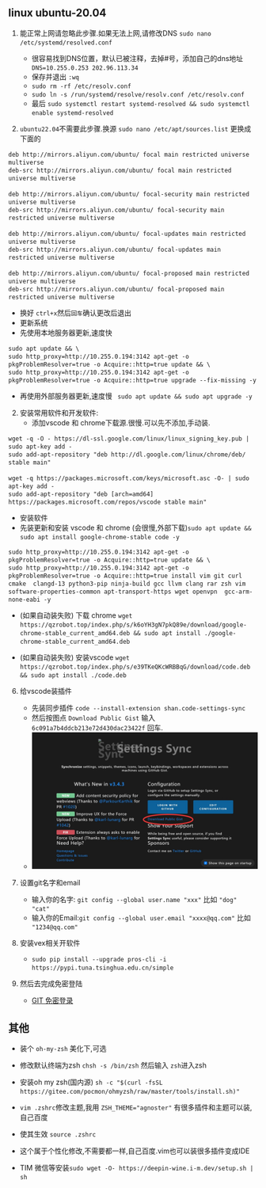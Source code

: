 ## linux ubuntu-20.04
1. 能正常上网请忽略此步骤.如果无法上网,请修改DNS `sudo nano /etc/systemd/resolved.conf`
   - 很容易找到DNS位置，默认已被注释，去掉#号，添加自己的dns地址  `DNS=10.255.0.253 202.96.113.34` 
   - 保存并退出 `:wq` 
   - `sudo rm -rf /etc/resolv.conf`
   - `sudo ln -s /run/systemd/resolve/resolv.conf /etc/resolv.conf`
   - 最后 `sudo systemctl restart systemd-resolved && sudo systemctl enable systemd-resolved`


2. `ubuntu22.04`不需要此步骤.换源 `sudo nano /etc/apt/sources.list` 更换成下面的
```
deb http://mirrors.aliyun.com/ubuntu/ focal main restricted universe multiverse
deb-src http://mirrors.aliyun.com/ubuntu/ focal main restricted universe multiverse

deb http://mirrors.aliyun.com/ubuntu/ focal-security main restricted universe multiverse
deb-src http://mirrors.aliyun.com/ubuntu/ focal-security main restricted universe multiverse

deb http://mirrors.aliyun.com/ubuntu/ focal-updates main restricted universe multiverse
deb-src http://mirrors.aliyun.com/ubuntu/ focal-updates main restricted universe multiverse

deb http://mirrors.aliyun.com/ubuntu/ focal-proposed main restricted universe multiverse
deb-src http://mirrors.aliyun.com/ubuntu/ focal-proposed main restricted universe multiverse
```
- 换好 `ctrl+x`然后`回车`确认更改后退出
- 更新系统
- 先使用本地服务器更新,速度快
``` 
sudo apt update && \
sudo http_proxy=http://10.255.0.194:3142 apt-get -o pkgProblemResolver=true -o Acquire::http=true update && \
sudo http_proxy=http://10.255.0.194:3142 apt-get -o pkgProblemResolver=true -o Acquire::http=true upgrade --fix-missing -y
```   
- 再使用外部服务器更新,速度慢
` sudo apt update && sudo apt upgrade -y`


2. 安装常用软件和开发软件:
   - 添加vscode 和 chrome下载源.很慢.可以先不添加,手动装.
```
wget -q -O - https://dl-ssl.google.com/linux/linux_signing_key.pub | sudo apt-key add -
sudo add-apt-repository "deb http://dl.google.com/linux/chrome/deb/ stable main"

wget -q https://packages.microsoft.com/keys/microsoft.asc -O- | sudo apt-key add -
sudo add-apt-repository "deb [arch=amd64] https://packages.microsoft.com/repos/vscode stable main"
```
- 安装软件
- 先装更新和安装 vscode 和 chrome (会很慢,外部下载)`sudo apt update && sudo apt install google-chrome-stable code -y`
```
sudo http_proxy=http://10.255.0.194:3142 apt-get -o pkgProblemResolver=true -o Acquire::http=true update && \
sudo http_proxy=http://10.255.0.194:3142 apt-get -o pkgProblemResolver=true -o Acquire::http=true install vim git curl cmake  clangd-13 python3-pip ninja-build gcc llvm clang rar zsh vim  software-properties-common apt-transport-https wget openvpn  gcc-arm-none-eabi -y
```


- (如果自动装失败) 下载 chrome `wget https://qzrobot.top/index.php/s/k6oYH3gN7pkQ89e/download/google-chrome-stable_current_amd64.deb && sudo apt install ./google-chrome-stable_current_amd64.deb`

- (如果自动装失败) 安装vscode 
   `wget https://qzrobot.top/index.php/s/e39TKeQKcWRBBqG/download/code.deb && sudo apt install ./code.deb`

6. 给vscode装插件
   - 先装同步插件 `code --install-extension shan.code-settings-sync`
   - 然后按图点 `Download Public Gist` 输入`6c091a7b4ddcb213e72d430dac23422f` 回车.
   - ![avatar](../pic/sync_main.jpg)
7. 设置git名字和email
   - 输入你的名字: `git config --global user.name "xxx"` 比如 `"dog" "cat"`
   - 输入你的Email:`git config --global user.email "xxxx@qq.com"` 比如 `"1234@qq.com"`
8. 安装vex相关开软件
   - `sudo pip install --upgrade pros-cli -i https://pypi.tuna.tsinghua.edu.cn/simple`

9. 然后去完成免密登陆 
   - [GIT 免密登录](../git/git_id_ras_support.md)


## 其他
  - 装个 `oh-my-zsh` 美化下,可选 
  -  修改默认终端为zsh `chsh -s /bin/zsh` 然后输入 `zsh`进入zsh 
  - 安装oh my zsh(国内源) `sh -c "$(curl -fsSL https://gitee.com/pocmon/ohmyzsh/raw/master/tools/install.sh)"`
  - `vim .zshrc`修改主题,我用 `ZSH_THEME="agnoster"` 有很多插件和主题可以装,自己百度
  - 使其生效 `source .zshrc`

  - 这个属于个性化修改,不需要都一样,自己百度.vim也可以装很多插件变成IDE
  - TIM 微信等安装`sudo wget -O- https://deepin-wine.i-m.dev/setup.sh | sh`  
<!-- 2. Install SDL2 `sudo apt-get update && sudo apt-get install -y build-essential libsdl2-dev`
3. Install `vscode`
4. Install `prosv5` -->
